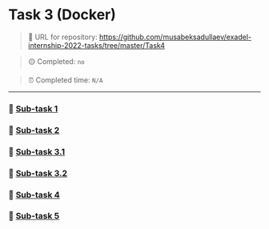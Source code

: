 # Task 3 (Docker)

> :link: URL for repository: https://github.com/musabeksadullaev/exadel-internship-2022-tasks/tree/master/Task4

<!-- > :green_circle: Completed: `yes` -->
> :yellow_circle: Completed: `no`


<!-- > :alarm_clock: Completed time: `27/06/2022 @ 04:55 PM` -->
> :alarm_clock: Completed time: `N/A`

---

### :link: [Sub-task 1](./Subtask1)
### :link: [Sub-task 2](./Subtask2)
### :link: [Sub-task 3.1](./Subtask3-1)
### :link: [Sub-task 3.2](./Subtask3-2)
### :link: [Sub-task 4](./Subtask4)
### :link: [Sub-task 5](./Subtask5)
